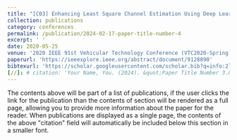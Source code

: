 ```yaml
---
title: "[C03] Enhancing Least Square Channel Estimation Using Deep Learning"
collection: publications
category: conferences
permalink: /publication/2024-02-17-paper-title-number-4
excerpt: ' '
date: 2020-05-25
venue: '2020 IEEE 91st Vehicular Technology Conference (VTC2020-Spring)'
paperurl: 'https://ieeexplore.ieee.org/abstract/document/9128890'
bibtexurl: 'https://scholar.googleusercontent.com/scholar.bib?q=info:2lMWQeJsBvUJ:scholar.google.com/&output=citation&scisdr=CgL1daADENKYq2gELa0:AAZF9b8AAAAAaKsCNa3K3hrZBlWx8Q_Yfzj40Q8&scisig=AAZF9b8AAAAAaKsCNcQwm8bbfWsRMDqmxiNrmHo&scisf=4&ct=citation&cd=-1&hl=en&scfhb=1'
[//]: # citation: 'Your Name, You. (2024). &quot;Paper Title Number 3.&quot; <i>GitHub Journal of Bugs</i>. 1(3).'
---
```


The contents above will be part of a list of publications, if the user clicks the link for the publication than the contents of section will be rendered as a full page, allowing you to provide more information about the paper for the reader. When publications are displayed as a single page, the contents of the above "citation" field will automatically be included below this section in a smaller font.
